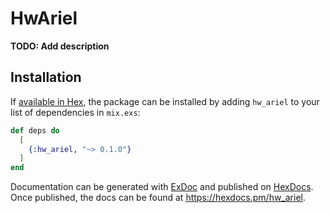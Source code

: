 # HwAriel

**TODO: Add description**

## Installation

If [available in Hex](https://hex.pm/docs/publish), the package can be installed
by adding `hw_ariel` to your list of dependencies in `mix.exs`:

```elixir
def deps do
  [
    {:hw_ariel, "~> 0.1.0"}
  ]
end
```

Documentation can be generated with [ExDoc](https://github.com/elixir-lang/ex_doc)
and published on [HexDocs](https://hexdocs.pm). Once published, the docs can
be found at <https://hexdocs.pm/hw_ariel>.

